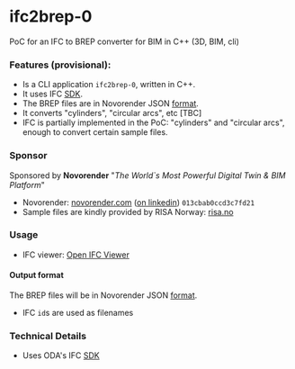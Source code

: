 # ifc2brep-0
PoC for an IFC to BREP converter for BIM  in C++ (3D, BIM, cli)

### Features (provisional):
* Is a CLI application `ifc2brep-0`, written in C++.
* It uses IFC [SDK](https://www.opendesign.com/products/ifc-sdk).
* The BREP files are in Novorender JSON [format](https://github.com/novorender/ts/blob/main/measure/worker/brep.ts).
* It converts "cylinders", "circular arcs", etc [TBC]
* IFC is partially implemented in the PoC: "cylinders" and "circular arcs", enough to convert certain sample files.

### Sponsor
Sponsored by **Novorender** "*The World`s Most Powerful Digital Twin & BIM Platform*"
* Novorender: [novorender.com](https://novorender.com/) ([on linkedin](https://www.linkedin.com/company/novorender/about/)) `013cbab0ccd3c7fd21`
* Sample files are kindly provided by RISA Norway: [risa.no](https://risa.no)

### Usage
* IFC viewer: [Open IFC Viewer](https://openifcviewer.com/)
#### Output format
The BREP files will be in Novorender JSON [format](https://github.com/novorender/ts/blob/main/measure/worker/brep.ts). 
* IFC `id`s are used as filenames

### Technical Details
* Uses ODA's IFC [SDK](https://www.opendesign.com/products/ifc-sdk)

